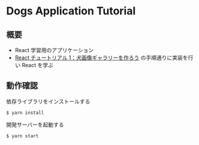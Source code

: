 # Dogs Application Tutorial

## 概要

- React 学習用のアプリケーション
- [React チュートリアル 1：犬画像ギャラリーを作ろう](https://zenn.dev/likr/articles/6be53ca64f29aa035f07) の手順通りに実装を行い React を学ぶ

## 動作確認

依存ライブラリをインストールする

```
$ yarn install
```

開発サーバーを起動する

```
$ yarn start
```
